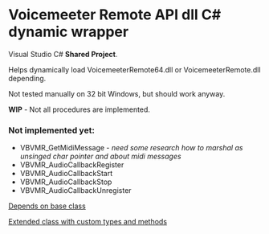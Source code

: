 # Voicemeeter Remote API dll C# dynamic wrapper
 Visual Studio C# **Shared Project**. 
 
 Helps dynamically load VoicemeeterRemote64.dll or VoicemeeterRemote.dll depending.
 
 Not tested manually on 32 bit Windows, but should work anyway.
 
 **WIP** - Not all procedures are implemented.
 ### Not implemented yet:
 * VBVMR_GetMidiMessage - *need some research how to marshal as unsinged char pointer and about midi messages*
 * VBVMR_AudioCallbackRegister
 * VBVMR_AudioCallbackStart
 * VBVMR_AudioCallbackStop
 * VBVMR_AudioCallbackUnregister
 
 [Depends on base class](https://github.com/A-tG/Dynamic-wrapper-for-umanaged-dll/blob/main/dll%20wrapper%20base/DllWrapperBase.cs)
 
 [Extended class with custom types and methods](https://github.com/A-tG/voicemeeter-remote-api-extended)
